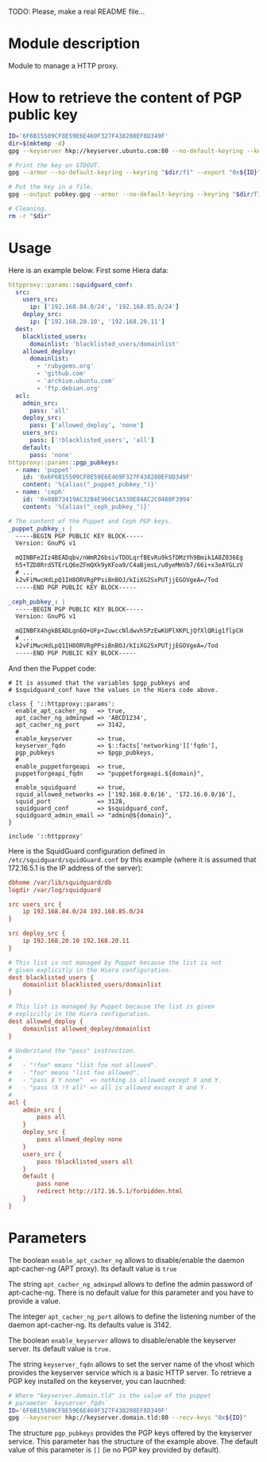 TODO: Please, make a real README file...


# Module description

Module to manage a HTTP proxy.


# How to retrieve the content of PGP public key

```sh
ID='6F6B15509CF8E59E6E469F327F438280EF8D349F'
dir=$(mktemp -d)
gpg --keyserver hkp://keyserver.ubuntu.com:80 --no-default-keyring --keyring "$dir/f1" --recv-keys "0x${ID}"

# Print the key on STDOUT.
gpg --armor --no-default-keyring --keyring "$dir/f1" --export "0x${ID}"

# Put the key in a file.
gpg --output pubkey.gpg --armor --no-default-keyring --keyring "$dir/f1" --export "0x${ID}"

# Cleaning.
rm -r "$dir"
```


# Usage

Here is an example below. First some Hiera data:

```yaml
httpproxy::params::squidguard_conf:
  src:
    users_src:
      ip: ['192.168.84.0/24', '192.168.85.0/24']
    deploy_src:
      ip: ['192.168.20.10', '192.168.20.11']
  dest:
    blacklisted_users:
      domainlist: 'blacklisted_users/domainlist'
    allowed_deploy:
      domainlist:
        - 'rubygems.org'
        - 'github.com'
        - 'archive.ubuntu.com'
        - 'ftp.debian.org'
  acl:
    admin_src:
      pass: 'all'
    deploy_src:
      pass: ['allowed_deploy', 'none']
    users_src:
      pass: ['!blacklisted_users', 'all']
    default:
      pass: 'none'
httpproxy::params::pgp_pubkeys:
  - name: 'puppet'
    id: '0x6F6B15509CF8E59E6E469F327F438280EF8D349F'
    content: '%{alias("_puppet_pubkey_")}'
  - name: 'ceph'
    id: '0x08B73419AC32B4E966C1A330E84AC2C0460F3994'
    content: '%{alias("_ceph_pubkey_")}'

# The content of the Puppet and Ceph PGP keys.
_puppet_pubkey_: |
  -----BEGIN PGP PUBLIC KEY BLOCK-----
  Version: GnuPG v1

  mQINBFe2Iz4BEADqbv/nWmR26bsivTDOLqrfBEvRu9kSfDMzYh9Bmik1A8Z036Eg
  h5+TZD8Rrd5TErLQ6eZFmQXk9yKFoa9/C4aBjmsL/u0yeMmVb7/66i+x3eAYGLzV
  # ...
  k2vFiMwcHdLpQ1IH8ORVRgPPsiBnBOJ/kIiXG2SxPUTjjEGOVgeA=/Tod
  -----END PGP PUBLIC KEY BLOCK-----

_ceph_pubkey_: |
  -----BEGIN PGP PUBLIC KEY BLOCK-----
  Version: GnuPG v1

  mQINBFX4hgkBEADLqn6O+UFp+ZuwccNldwvh5PzEwKUPlXKPLjQfXlQRig1flpCH
  # ...
  k2vFiMwcHdLpQ1IH8ORVRgPPsiBnBOJ/kIiXG2SxPUTjjEGOVgeA=/Tod
  -----END PGP PUBLIC KEY BLOCK-----
```

And then the Puppet code:

```puppet
# It is assumed that the variables $pgp_pubkeys and
# $squidguard_conf have the values in the Hiera code above.

class { '::httpproxy::params':
  enable_apt_cacher_ng   => true,
  apt_cacher_ng_adminpwd => 'ABCD1234',
  apt_cacher_ng_port     => 3142,
  #
  enable_keyserver       => true,
  keyserver_fqdn         => $::facts['networking']['fqdn'],
  pgp_pubkeys            => $pgp_pubkeys,
  #
  enable_puppetforgeapi  => true,
  puppetforgeapi_fqdn    => "puppetforgeapi.${domain}",
  #
  enable_squidguard      => true,
  squid_allowed_networks => ['192.168.0.0/16', '172.16.0.0/16'],
  squid_port             => 3128,
  squidguard_conf        => $squidguard_conf,
  squidguard_admin_email => "admin@${domain}",
}

include '::httpproxy'
```

Here is the SquidGuard configuration defined in
`/etc/squidguard/squidGuard.conf` by this example
(where it is assumed that 172.16.5.1 is the IP
address of the server):

```cfg
dbhome /var/lib/squidguard/db
logdir /var/log/squidguard

src users_src {
    ip 192.168.84.0/24 192.168.85.0/24
}

src deploy_src {
    ip 192.168.20.10 192.168.20.11
}

# This list is not managed by Puppet because the list is not
# given explicitly in the Hiera configuration.
dest blacklisted_users {
    domainlist blacklisted_users/domainlist
}

# This list is managed by Puppet because the list is given
# explicitly in the Hiera configuration.
dest allowed_deploy {
    domainlist allowed_deploy/domainlist
}

# Understand the "pass" instruction.
#
#   - "!foo" means "list foo not allowed".
#   - "foo" means "list foo allowed".
#   - "pass X Y none"  => nothing is allowed except X and Y.
#   - "pass !X !Y all" => all is allowed except X and Y.
#
acl {
    admin_src {
        pass all
    }
    deploy_src {
        pass allowed_deploy none
    }
    users_src {
        pass !blacklisted_users all
    }
    default {
        pass none
        redirect http://172.16.5.1/forbidden.html
    }
}
```


# Parameters

The boolean `enable_apt_cacher_ng` allows to disable/enable
the daemon apt-cacher-ng (APT proxy). Its default value is
`true`

The string `apt_cacher_ng_adminpwd` allows to define the
admin password of apt-cache-ng. There is no default value
for this parameter and you have to provide a value.

The integer `apt_cacher_ng_port` allows to define the
listening number of the daemon apt-cacher-ng. Its defaults
value is 3142.

The boolean `enable_keyserver` allows to disable/enable the
keyserver server. Its default value is `true`.

The string `keyserver_fqdn` allows to set the server name
of the vhost which provides the keyserver service which is
a basic HTTP server. To retrieve a PGP key installed on the
keyserver, you can laucnhed:

```sh
# Where "keyserver.domain.tld" is the value of the puppet
# parameter `keyserver_fqdn`
ID='6F6B15509CF8E59E6E469F327F438280EF8D349F'
gpg --keyserver hkp://keyserver.domain.tld:80 --recv-keys "0x${ID}"
```

The structure `pgp_pubkeys` provides the PGP keys offered by
the keyserver service. This parameter has the structure of
the example above. The default value of this parameter is
`[]` (ie no PGP key provided by default).



